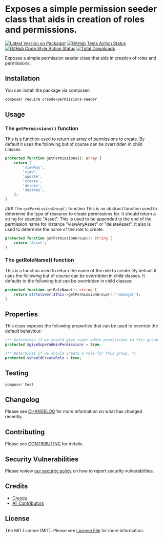 # Exposes a simple permission seeder class that aids in creation of roles and permissions.

[![Latest Version on Packagist](https://img.shields.io/packagist/v/creode/permissions-seeder.svg?style=flat-square)](https://packagist.org/packages/creode/permissions-seeder)
[![GitHub Tests Action Status](https://img.shields.io/github/actions/workflow/status/creode-modules/permissions-seeder/run-tests.yml?branch=main&label=tests&style=flat-square)](https://github.com/creode-modules/permissions-seeder/actions?query=workflow%3Arun-tests+branch%3Amain)
[![GitHub Code Style Action Status](https://img.shields.io/github/actions/workflow/status/creode-modules/permissions-seeder/fix-php-code-style-issues.yml?branch=main&label=code%20style&style=flat-square)](https://github.com/creode-modules/permissions-seeder/actions?query=workflow%3A"Fix+PHP+code+style+issues"+branch%3Amain)
[![Total Downloads](https://img.shields.io/packagist/dt/creode/permissions-seeder.svg?style=flat-square)](https://packagist.org/packages/creode/permissions-seeder)

Exposes a simple permission seeder class that aids in creation of roles and permissions.

## Installation

You can install the package via composer:

```bash
composer require creode/permissions-seeder
```

## Usage

### The `getPermissions()` function
This is a function used to return an array of permissions to create. By default it uses the following but of course can be overridden in child classes.

```php
protected function getPermissions(): array {
    return [
        'viewAny',
        'view',
        'update',
        'create',
        'delete',
        'destroy',
    ];
}
```

### The `getPermissionGroup()` function
This is an abstract function used to determine the type of resource to create permissions for. It should return a string for example "Asset". This is used to be appended to the end of the permission name for instance "viewAnyAsset" or "deleteAsset". It also is used to determine the name of the role to create.
```php
protected function getPermissionGroup(): string {
    return 'Asset';
}
```

### The getRoleName() function
This is a function used to return the name of the role to create. By default it uses the following but of course can be overridden in child classes. It defaults to the following but can be overridden in child classes:

```php
protected function getRoleName(): string {
    return strtolower($this->getPermissionGroup().'-manager');
}
```

## Properties
This class exposes the following properties that can be used to override the default behaviour:

```php
/** Determines if we should give super admin permissions to this group. */
protected $giveSuperAdminPermissions = true;

/** Determines if we should create a role for this group. */
protected $shouldCreateRole = true;
```

## Testing

```bash
composer test
```

## Changelog

Please see [CHANGELOG](CHANGELOG.md) for more information on what has changed recently.

## Contributing

Please see [CONTRIBUTING](CONTRIBUTING.md) for details.

## Security Vulnerabilities

Please review [our security policy](../../security/policy) on how to report security vulnerabilities.

## Credits

- [Creode](https://github.com/creode)
- [All Contributors](../../contributors)

## License

The MIT License (MIT). Please see [License File](LICENSE.md) for more information.
